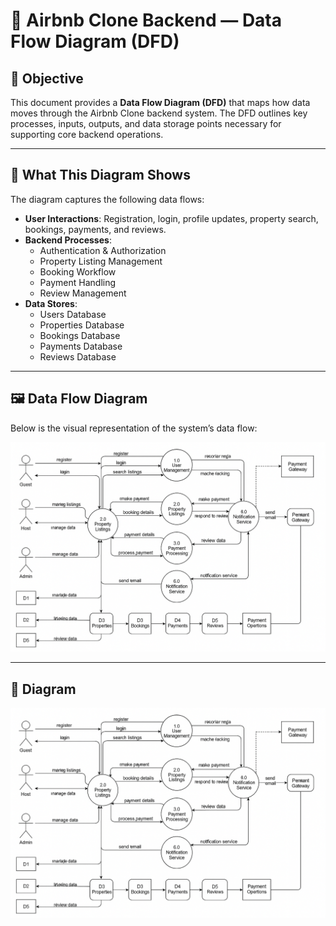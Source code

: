 # 🔄 Airbnb Clone Backend — Data Flow Diagram (DFD)

## 🎯 Objective

This document provides a **Data Flow Diagram (DFD)** that maps how data moves through the Airbnb Clone backend system. The DFD outlines key processes, inputs, outputs, and data storage points necessary for supporting core backend operations.

---

## 📌 What This Diagram Shows

The diagram captures the following data flows:

- **User Interactions**: Registration, login, profile updates, property search, bookings, payments, and reviews.
- **Backend Processes**:
  - Authentication & Authorization
  - Property Listing Management
  - Booking Workflow
  - Payment Handling
  - Review Management
- **Data Stores**:
  - Users Database
  - Properties Database
  - Bookings Database
  - Payments Database
  - Reviews Database

---

## 🖼️ Data Flow Diagram

Below is the visual representation of the system’s data flow:

![Data Flow Diagram](./data-flow.png)

---

## 📁 Diagram

![Data Flow Diagram](./data-flow.png)
